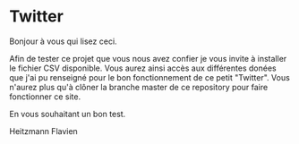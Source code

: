 # Twitter

Bonjour à vous qui lisez ceci.

Afin de tester ce projet que vous nous avez confier je vous invite à installer le fichier CSV disponible.
Vous aurez ainsi accès aux différentes donées que j'ai pu renseigné pour le bon fonctionnement de ce petit "Twitter".
Vous n'aurez plus qu'à clôner la branche master de ce repository pour faire fonctionner ce site.

En vous souhaitant un bon test.

Heitzmann Flavien
